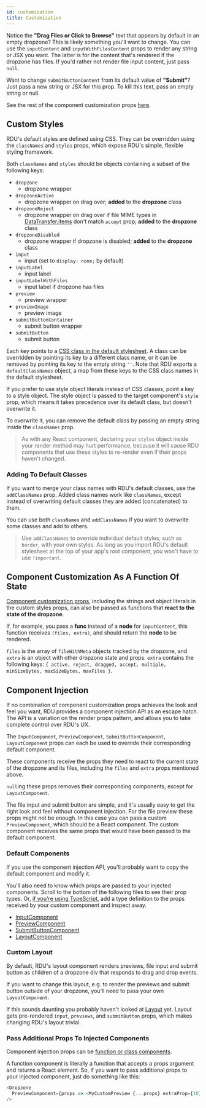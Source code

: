 ```yaml
---
id: customization
title: Customization
---
```



Notice the __"Drag Files or Click to Browse"__ text that appears by default in an empty dropzone? This is likely something you'll want to change. You can use the `inputContent` and `inputWithFilesContent` props to render any string or JSX you want. The latter is for the content that's rendered if the dropzone has files. If you'd rather not render file input content, just pass `null`.

Want to change `submitButtonContent` from its default value of __"Submit"__? Just pass a new string or JSX for this prop. To kill this text, pass an empty string or null.

See the rest of the component customization props [here](props.md#component-customization-props).


## Custom Styles
RDU's default styles are defined using CSS. They can be overridden using the `classNames` and `styles` props, which expose RDU's simple, flexible styling framework.

Both `classNames` and `styles` should be objects containing a subset of the following keys:

- `dropzone`
  + dropzone wrapper
- `dropzoneActive`
  + dropzone wrapper on drag over; __added__ to the __dropzone__ class
- `dropzoneReject`
  + dropzone wrapper on drag over if file MIME types in [DataTransfer.items](https://developer.mozilla.org/en-US/docs/Web/API/DataTransfer/items) don't match `accept` prop; __added__ to the __dropzone__ class
- `dropzoneDisabled`
  + dropzone wrapper if dropzone is disabled; __added__ to the __dropzone__ class
- `input`
  + input (set to `display: none;` by default)
- `inputLabel`
  + input label
- `inputLabelWithFiles`
  + input label if dropzone has files
- `preview`
  + preview wrapper
- `previewImage`
  + preview image
- `submitButtonContainer`
  + submit button wrapper
- `submitButton`
  + submit button

Each key points to a [CSS class in the default stylesheet](https://github.com/Kunwark/react-dropzone-uploader/blob/master/src/styles.css). A class can be overridden by pointing its key to a different class name, or it can be removed by pointing its key to the empty string `''`. Note that RDU exports a `defaultClassNames` object, a map from these keys to the CSS class names in the default stylesheet.

If you prefer to use style object literals instead of CSS classes, point a key to a style object. The style object is passed to the target component's `style` prop, which means it takes precedence over its default class, but doesn't overwrite it.

To overwrite it, you can remove the default class by passing an empty string inside the `classNames` prop.

>As with any React component, declaring your `styles` object inside your render method may hurt performance, because it will cause RDU components that use these styles to re-render even if their props haven't changed.


### Adding To Default Classes
If you want to merge your class names with RDU's default classes, use the `addClassNames` prop. Added class names work like `classNames`, except instead of overwriting default classes they are added (concatenated) to them.

You can use both `classNames` and `addClassNames` if you want to overwrite some classes and add to others.

>Use `addClassNames` to override individual default styles, such as `border`, with your own styles. As long as you import RDU's default stylesheet at the top of your app's root component, you won't have to use `!important`.


## Component Customization As A Function Of State
[Component customization props](props.md#component-customization-props), including the strings and object literals in the custom styles props, can also be passed as functions that __react to the state of the dropzone__.

If, for example, you pass a __func__ instead of a __node__ for `inputContent`, this function receives `(files, extra)`, and should return the __node__ to be rendered.

`files` is the array of `fileWithMeta` objects tracked by the dropzone, and `extra` is an object with other dropzone state and props. `extra` contains the following keys: `{ active, reject, dragged, accept, multiple, minSizeBytes, maxSizeBytes, maxFiles }`.


## Component Injection
If no combination of component customization props achieves the look and feel you want, RDU provides a component injection API as an escape hatch. The API is a variation on the render props pattern, and allows you to take complete control over RDU's UX.

The `InputComponent`, `PreviewComponent`, `SubmitButtonComponent`, `LayoutComponent` props can each be used to override their corresponding default component.

These components receive the props they need to react to the current state of the dropzone and its files, including the `files` and `extra` props mentioned above.

`null`ing these props removes their corresponding components, except for `LayoutComponent`.

The file input and submit button are simple, and it's usually easy to get the right look and feel without component injection. For the file preview these props might not be enough. In this case you can pass a custom `PreviewComponent`, which should be a React component. The custom component receives the same props that would have been passed to the default component.


### Default Components
If you use the component injection API, you'll probably want to copy the default component and modify it.

You'll also need to know which props are passed to your injected components. Scroll to the bottom of the following files to see their prop types. Or, [if you're using TypeScript](https://react-dropzone-uploader.js.org/docs/typescript), add a type definition to the props received by your custom component and inspect away.

- [InputComponent](https://github.com/Kunwark/react-dropzone-uploader/blob/master/src/Input.js)
- [PreviewComponent](https://github.com/Kunwark/react-dropzone-uploader/blob/master/src/Preview.js)
- [SubmitButtonComponent](https://github.com/Kunwark/react-dropzone-uploader/blob/master/src/SubmitButton.js)
- [LayoutComponent](https://github.com/Kunwark/react-dropzone-uploader/blob/master/src/Layout.js)


### Custom Layout
By default, RDU's layout component renders previews, file input and submit button as children of a dropzone div that responds to drag and drop events.

If you want to change this layout, e.g. to render the previews and submit button outside of your dropzone, you'll need to pass your own `LayoutComponent`.

If this sounds daunting you probably haven't looked at [Layout](https://github.com/Kunwark/react-dropzone-uploader/blob/master/src/Layout.js) yet. Layout gets pre-rendered `input`, `previews`, and `submitButton` props, which makes changing RDU's layout trivial.


### Pass Additional Props To Injected Components
Component injection props can be [function or class components](https://reactjs.org/docs/components-and-props.html#function-and-class-components).

A function component is literally a function that accepts a props argument and returns a React element. So, if you want to pass additional props to your injected component, just do something like this:

~~~js
<Dropzone
  PreviewComponent={props => <MyCustomPreview {...props} extraProp={10} />}
/>
~~~
